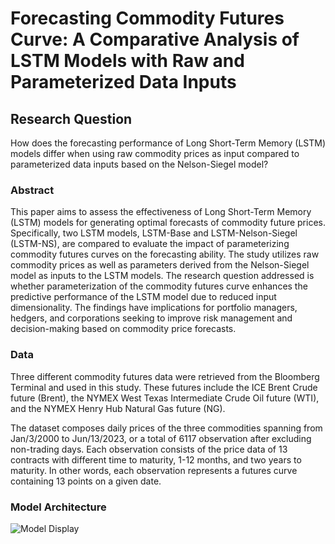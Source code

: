 # Forecasting Commodity Futures Curve: A Comparative Analysis of LSTM Models with Raw and Parameterized Data Inputs

## **Research Question** <br>

How does the forecasting performance of Long Short-Term Memory (LSTM) models differ when using raw commodity prices as input compared to parameterized data inputs based on the Nelson-Siegel model?

### **Abstract** <br> 

This paper aims to assess the effectiveness of Long Short-Term Memory (LSTM) models for generating optimal forecasts of commodity future prices. Specifically, two LSTM models, LSTM-Base and LSTM-Nelson-Siegel (LSTM-NS), are compared to evaluate the impact of parameterizing commodity futures curves on the forecasting ability. The study utilizes raw commodity prices as well as parameters derived from the Nelson-Siegel model as inputs to the LSTM models. The research question addressed is whether parameterization of the commodity futures curve enhances the predictive performance of the LSTM model due to reduced input dimensionality. The findings have implications for portfolio managers, hedgers, and corporations seeking to improve risk management and decision-making based on commodity price forecasts.

### **Data** <br>

Three different commodity futures data were retrieved from the Bloomberg Terminal and used in this study. These futures include the ICE Brent Crude future (Brent), the NYMEX West Texas Intermediate Crude Oil future (WTI), and the NYMEX Henry Hub Natural Gas future (NG).  

The dataset composes daily prices of the three commodities spanning from Jan/3/2000 to Jun/13/2023, or a total of 6117 observation after excluding non-trading days. Each observation consists of the price data of 13 contracts with different time to maturity, 1-12 months, and two years to maturity. In other words, each observation represents a futures curve containing 13 points on a given date.

### **Model Architecture**
![Model Display](https://github.com/StevenYangts/Research-LSTM_CommFutCurve_Fcst/blob/main/Model_arch_2.png)

